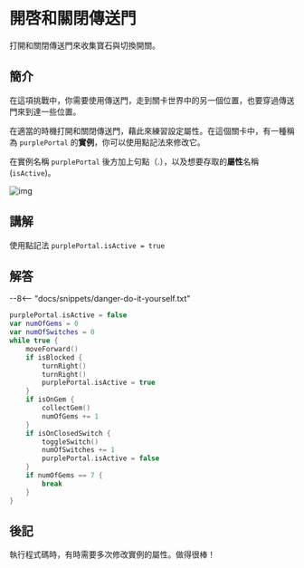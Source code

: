 # 開啓和關閉傳送門

打開和關閉傳送門來收集寶石與切換開關。

## 簡介

在這項挑戰中，你需要使用傳送門，走到關卡世界中的另一個位置，也要穿過傳送門來到達一些位置。 

在適當的時機打開和關閉傳送門，藉此來練習設定屬性。在這個關卡中，有一種稱為 `purplePortal` 的**實例**，你可以使用點記法來修改它。 

在實例名稱 `purplePortal` 後方加上句點（.），以及想要存取的**屬性**名稱 (`isActive`)。

![img](https://imagedelivery.net/cdkaXPuFls5qlrh3GM4hfA/cdc83a12-8594-4832-03a6-7573121fee00/public)

## 講解

使用點記法
`purplePortal.isActive = true`

## 解答
 
--8<-- "docs/snippets/danger-do-it-yourself.txt"

```swift linenums="1"
purplePortal.isActive = false
var numOfGems = 0
var numOfSwitches = 0
while true {
    moveForward()
    if isBlocked {
        turnRight()
        turnRight()
        purplePortal.isActive = true
    }
    if isOnGem {
        collectGem()
        numOfGems += 1
    }
    if isOnClosedSwitch {
        toggleSwitch()
        numOfSwitches += 1
        purplePortal.isActive = false
    }
    if numOfGems == 7 {
        break
    }
}

```

## 後記

執行程式碼時，有時需要多次修改實例的屬性。做得很棒！

